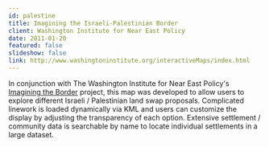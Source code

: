 ```yaml
---
id: palestine
title: Imagining the Israeli-Palestinian Border
client: Washington Institute for Near East Policy
date: 2011-01-20
featured: false
slideshow: false
link: http://www.washingtoninstitute.org/interactiveMaps/index.html
---
```


In conjunction with The Washington Institute for Near East Policy's [Imagining the Border](http://www.washingtoninstitute.org/templateC04.php?CID=301) project, this map was developed to allow users to explore different Israeli / Palestinian land swap proposals. Complicated linework is loaded dynamically via KML and users can customize the display by adjusting the transparency of each option. Extensive settlement / community data is searchable by name to locate individual settlements in a large dataset.
